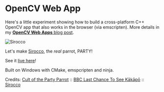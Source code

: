 # OpenCV Web App
Here's a little experiment showing how to build a cross-platform C++ OpenCV app that also works in the browser (via emscripten). More details in my [**OpenCV Web Apps** blog post](http://videocortex.io/2017/opencv-web-app/).

![Sirocco](http://cultofthepartyparrot.com/parrots/rightparrot.gif)

Let's make [Sirocco](https://www.facebook.com/siroccokakapo/), the *real* parrot, PARTY!

See it [live here](http://videocortex.io/party_parrot/)!  

Built on Windows with CMake, emspcripten and ninja.

Credits: [Cult of the Party Parrot](http://cultofthepartyparrot.com/) :: [BBC Last Chance To See Kākāpō](https://www.youtube.com/watch?v=9T1vfsHYiKY) :: [Sirocco](https://en.wikipedia.org/wiki/Sirocco_(parrot))
